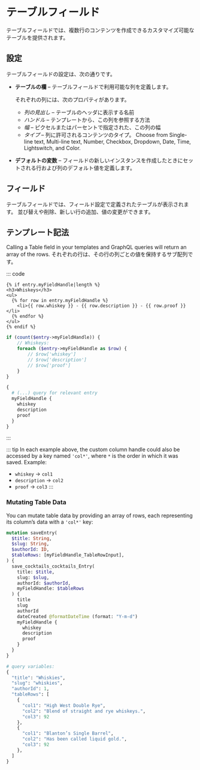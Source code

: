 # テーブルフィールド

テーブルフィールドでは、複数行のコンテンツを作成できるカスタマイズ可能なテーブルを提供されます。

## 設定

テーブルフィールドの設定は、次の通りです。

- **テーブルの欄** – テーブルフィールドで利用可能な列を定義します。

    それぞれの列には、次のプロパティがあります。

    - *列の見出し* – テーブルのヘッダに表示する名前
    - *ハンドル* – テンプレートから、この列を参照する方法
    - *幅* – ピクセルまたはパーセントで指定された、この列の幅
    - *タイプ* – 列に許可されるコンテンツのタイプ。 Choose from Single-line text, Multi-line text, Number, Checkbox, Dropdown, Date, Time, Lightswitch, and Color.

- **デフォルトの変数** – フィールドの新しいインスタンスを作成したときにセットされる行および列のデフォルト値を定義します。

## フィールド

テーブルフィールドでは、フィールド設定で定義されたテーブルが表示されます。 並び替えや削除、新しい行の追加、値の変更ができます。

## テンプレート記法

Calling a Table field in your templates and GraphQL queries will return an array of the rows. それぞれの行は、その行の列ごとの値を保持するサブ配列です。

::: code
```twig
{% if entry.myFieldHandle|length %}
<h3>Whiskeys</h3>
<ul>
  {% for row in entry.myFieldHandle %}
    <li>{{ row.whiskey }} - {{ row.description }} - {{ row.proof }}</li>
  {% endfor %}
</ul>
{% endif %}
```
```php
if (count($entry->myFieldHandle)) {
    // Whiskeys:
    foreach ($entry->myFieldHandle as $row) {
        // $row['whiskey']
        // $row['description']
        // $row['proof']
    }
}
```
```graphql
{
  # (...) query for relevant entry
  myFieldHandle {
    whiskey
    description
    proof
  }
}
```
:::

::: tip
In each example above, the custom column handle could also be accessed by a key named `'col*'`, where `*` is the order in which it was saved. Example:

- `whiskey` → `col1`
- `description` → `col2`
- `proof` → `col3`
:::

### Mutating Table Data

You can mutate table data by providing an array of rows, each representing its column’s data with a `'col*'` key:

```graphql
mutation saveEntry(
  $title: String,
  $slug: String,
  $authorId: ID,
  $tableRows: [myFieldHandle_TableRowInput],
) {
  save_cocktails_cocktails_Entry(
    title: $title,
    slug: $slug,
    authorId: $authorId,
    myFieldHandle: $tableRows
  ) {
    title
    slug
    authorId
    dateCreated @formatDateTime (format: "Y-m-d")
    myFieldHandle {
      whiskey
      description
      proof
    }
  }
}

# query variables:
{
  "title": "Whiskies",
  "slug": "whiskies",
  "authorId": 1,
  "tableRows": [
    {
      "col1": "High West Double Rye",
      "col2": "Blend of straight and rye whiskeys.",
      "col3": 92
    },
    {
      "col1": "Blanton’s Single Barrel",
      "col2": "Has been called liquid gold.",
      "col3": 92
    },
  ]
}

```